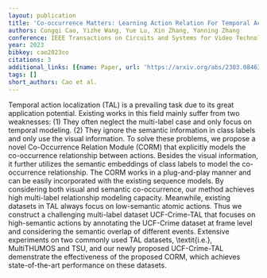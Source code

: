 ```yaml
---
layout: publication
title: 'Co-occurrence Matters: Learning Action Relation For Temporal Action Localization'
authors: Congqi Cao, Yizhe Wang, Yue Lu, Xin Zhang, Yanning Zhang
conference: IEEE Transactions on Circuits and Systems for Video Technology
year: 2023
bibkey: cao2023co
citations: 3
additional_links: [{name: Paper, url: 'https://arxiv.org/abs/2303.08463'}]
tags: []
short_authors: Cao et al.
---
```

Temporal action localization (TAL) is a prevailing task due to its great
application potential. Existing works in this field mainly suffer from two
weaknesses: (1) They often neglect the multi-label case and only focus on
temporal modeling. (2) They ignore the semantic information in class labels and
only use the visual information. To solve these problems, we propose a novel
Co-Occurrence Relation Module (CORM) that explicitly models the co-occurrence
relationship between actions. Besides the visual information, it further
utilizes the semantic embeddings of class labels to model the co-occurrence
relationship. The CORM works in a plug-and-play manner and can be easily
incorporated with the existing sequence models. By considering both visual and
semantic co-occurrence, our method achieves high multi-label relationship
modeling capacity. Meanwhile, existing datasets in TAL always focus on
low-semantic atomic actions. Thus we construct a challenging multi-label
dataset UCF-Crime-TAL that focuses on high-semantic actions by annotating the
UCF-Crime dataset at frame level and considering the semantic overlap of
different events. Extensive experiments on two commonly used TAL datasets,
\textit\{i.e.\}, MultiTHUMOS and TSU, and our newly proposed UCF-Crime-TAL
demenstrate the effectiveness of the proposed CORM, which achieves
state-of-the-art performance on these datasets.